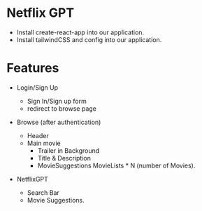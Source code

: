 # Netflix GPT
  - Install create-react-app into our application.
  - Install tailwindCSS and config into our application.



# Features
- Login/Sign Up
  - Sign In/Sign up form
  - redirect to browse page

- Browse (after authentication)
  - Header
  - Main movie
      - Trailer in Background
      - Title & Description
      - MovieSuggestions
          MovieLists * N (number of Movies).

- NetflixGPT
  - Search Bar
  - Movie Suggestions.